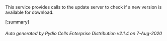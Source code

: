 






This service provides calls to the update server to check if a new version is available for download.

[:summary]

###### Auto generated by Pydio Cells Enterprise Distribution v2.1.4 on 7-Aug-2020
